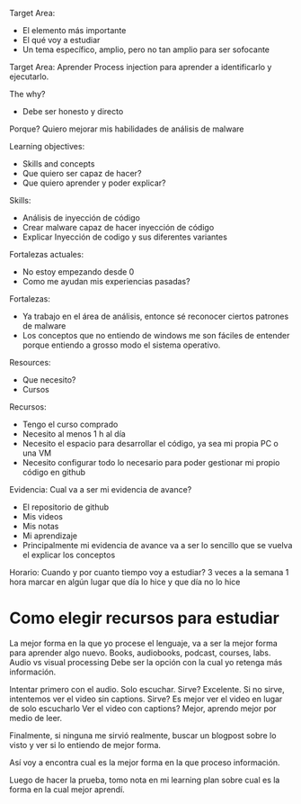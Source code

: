 Target Area:
-  El elemento más importante
- El qué voy a estudiar
- Un tema específico, amplio, pero no tan amplio para ser sofocante

Target Area: Aprender Process injection para aprender a identificarlo y ejecutarlo. 

The why?
- Debe ser honesto y directo

Porque? Quiero mejorar mis habilidades de análisis de malware

Learning objectives:
- Skills and concepts
- Que quiero ser capaz de hacer?
- Que quiero aprender y poder explicar?

Skills:
- Análisis de inyección de código
- Crear malware capaz de hacer inyección de código
- Explicar Inyección de codigo y sus diferentes variantes

Fortalezas actuales:
- No estoy empezando desde 0
- Como me ayudan mis experiencias pasadas?

Fortalezas:
- Ya trabajo en el área de análisis, entonce sé reconocer ciertos patrones de malware
- Los conceptos que no entiendo de windows me son fáciles de entender porque entiendo a grosso modo el sistema operativo. 

Resources:
- Que necesito?
- Cursos

Recursos:
- Tengo el curso comprado
- Necesito al menos 1 h al día
- Necesito el espacio para desarrollar el código, ya sea mi propia PC o una VM
- Necesito configurar todo lo necesario para poder gestionar mi propio código en github

Evidencia:
Cual va a ser mi evidencia de avance?
- El repositorio de github
- Mis videos
- Mis notas
- Mi aprendizaje
- Principalmente mi evidencia de avance va a ser lo sencillo que se vuelva el explicar los conceptos

Horario:
Cuando y por cuanto tiempo voy a estudiar?
3 veces a la semana 1 hora
marcar en algún lugar que día lo hice y que día no lo hice

# Como elegir recursos para estudiar
La mejor forma en la que yo procese el lenguaje, va a ser la mejor forma para aprender algo nuevo. 
Books, audiobooks, podcast, courses, labs.
Audio vs visual processing
Debe ser la opción con la cual yo retenga más información. 

Intentar primero con el audio. Solo escuchar. 
Sirve? Excelente. 
Si no sirve, intentemos ver el video sin captions. 
Sirve? Es mejor ver el video en lugar de solo escucharlo
Ver el video con captions? Mejor, aprendo mejor por medio de leer. 

Finalmente, si ninguna me sirvió realmente, buscar un blogpost sobre lo visto y ver si lo entiendo de mejor forma. 

Así voy a encontra cual es la mejor forma en la que proceso información. 

Luego de hacer la prueba, tomo nota en mi learning plan sobre cual es la forma en la cual mejor aprendí. 
